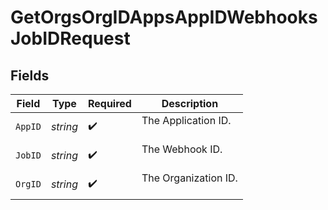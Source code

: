 # GetOrgsOrgIDAppsAppIDWebhooksJobIDRequest


## Fields

| Field                  | Type                   | Required               | Description            |
| ---------------------- | ---------------------- | ---------------------- | ---------------------- |
| `AppID`                | *string*               | :heavy_check_mark:     | The Application ID.<br/><br/> |
| `JobID`                | *string*               | :heavy_check_mark:     | The Webhook ID.<br/><br/> |
| `OrgID`                | *string*               | :heavy_check_mark:     | The Organization ID.<br/><br/> |